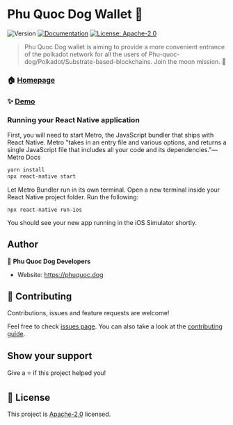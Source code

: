 # Phu Quoc Dog Wallet 👋
![Version](https://img.shields.io/badge/version-1.0.0-blue.svg?cacheSeconds=2592000)
[![Documentation](https://img.shields.io/badge/documentation-yes-brightgreen.svg)](https://phuquocdoge.com)
[![License: Apache-2.0](https://img.shields.io/badge/License-Apache%202.0-blue.svg)](LICENSE)

> Phu Quoc Dog wallet is aiming to provide a more convenient entrance of the polkadot network for all the users of Phu-quoc-dog/Polkadot/Substrate-based-blockchains. Join the moon mission. 🐶

### 🏠 [Homepage](https://phuquoc.dog)

### ✨ [Demo](https://phuquoc.dog)

### Running your React Native application
First, you will need to start Metro, the JavaScript bundler that ships with React Native. Metro "takes in an entry file and various options, and returns a single JavaScript file that includes all your code and its dependencies."—Metro Docs

```sh
yarn install
npx react-native start
```
Let Metro Bundler run in its own terminal. Open a new terminal inside your React Native project folder. Run the following:

```
npx react-native run-ios

```
You should see your new app running in the iOS Simulator shortly.

## Author

👤 **Phu Quoc Dog Developers**

* Website: https://phuquoc.dog

## 🤝 Contributing

Contributions, issues and feature requests are welcome!

Feel free to check [issues page](https://github.com/phuquocdog/wallet/issues). You can also take a look at the [contributing guide](CODE_OF_CONDUCT.md).

## Show your support

Give a ⭐️ if this project helped you!


## 📝 License

This project is [Apache-2.0](/LICENSE) licensed.

